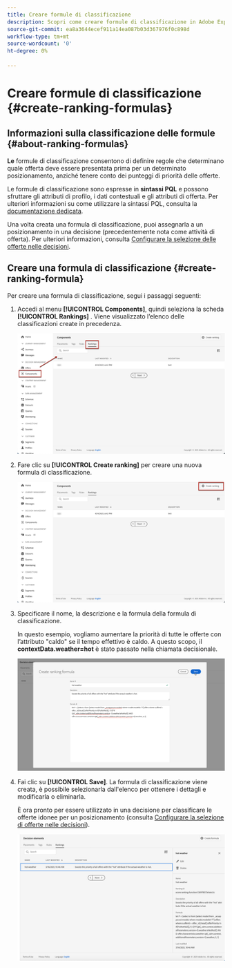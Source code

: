 ```yaml
---
title: Creare formule di classificazione
description: Scopri come creare formule di classificazione in Adobe Experience Platform.
source-git-commit: ea8a3644ecef911a14ea087b03d367976f0c898d
workflow-type: tm+mt
source-wordcount: '0'
ht-degree: 0%

---
```


# Creare formule di classificazione {#create-ranking-formulas}

## Informazioni sulla classificazione delle formule {#about-ranking-formulas}

**Le** formule di classificazione consentono di definire regole che determinano quale offerta deve essere presentata prima per un determinato posizionamento, anziché tenere conto dei punteggi di priorità delle offerte.

Le formule di classificazione sono espresse in **sintassi PQL** e possono sfruttare gli attributi di profilo, i dati contestuali e gli attributi di offerta. Per ulteriori informazioni su come utilizzare la sintassi PQL, consulta la [documentazione dedicata](https://experienceleague.adobe.com/docs/experience-platform/segmentation/pql/overview.html).

Una volta creata una formula di classificazione, puoi assegnarla a un posizionamento in una decisione (precedentemente nota come attività di offerta). Per ulteriori informazioni, consulta [Configurare la selezione delle offerte nelle decisioni](../offer-activities/configure-offer-selection.md).

## Creare una formula di classificazione {#create-ranking-formula}

Per creare una formula di classificazione, segui i passaggi seguenti:

1. Accedi al menu **[!UICONTROL Components]**, quindi seleziona la scheda **[!UICONTROL Rankings]** . Viene visualizzato l’elenco delle classificazioni create in precedenza.

   ![](../../assets/rankings-list.png)

1. Fare clic su **[!UICONTROL Create ranking]** per creare una nuova formula di classificazione.

   ![](../../assets/ranking-create-formula.png)

1. Specificare il nome, la descrizione e la formula della formula di classificazione.

   In questo esempio, vogliamo aumentare la priorità di tutte le offerte con l’attributo &quot;caldo&quot; se il tempo effettivo è caldo. A questo scopo, il **contextData.weather=hot** è stato passato nella chiamata decisionale.

   ![](../../assets/ranking-syntax.png)

1. Fai clic su **[!UICONTROL Save]**. La formula di classificazione viene creata, è possibile selezionarla dall&#39;elenco per ottenere i dettagli e modificarla o eliminarla.

   È ora pronto per essere utilizzato in una decisione per classificare le offerte idonee per un posizionamento (consulta [Configurare la selezione di offerte nelle decisioni](../offer-activities/configure-offer-selection.md)).

   ![](../../assets/ranking-formula-created.png)

